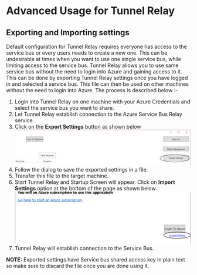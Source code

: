 # Advanced Usage for Tunnel Relay

## Exporting and Importing settings
Default configuration for Tunnel Relay requires everyone has access to the service bus or every users needs to create a new one. This can be undesirable at times when you want to use one single service bus, while limiting access to the service bus. Tunnel Relay allows you to use same service bus without the need to login into Azure and gaining access to it. This can be done by exporting Tunnel Relay settings once you have logged in and selected a service bus. This file can then be used on other machines without the need to login into Azure. The process is described below :-

1. Login into Tunnel Relay on one machine with your Azure Credentials and select the service bus you want to share.
2. Let Tunnel Relay establish connection to the Azure Service Bus Relay service.
3. Click on the __Export Settings__ button as shown below
![Export Settings](ExportSettings.png)
4. Follow the dialog to save the exported settings in a file.
5. Transfer this file to the target machine.
6. Start Tunnel Relay and Startup Screen will appear. Click on __Import Settings__ option at the bottom of the page as shown below.
![Import Settings](ImportSettings.png)
7. Tunnel Relay will establish connection to the Service Bus.

**NOTE:** Exported settings have Service bus shared access key in plain text so make sure to discard the file once you are done using it.